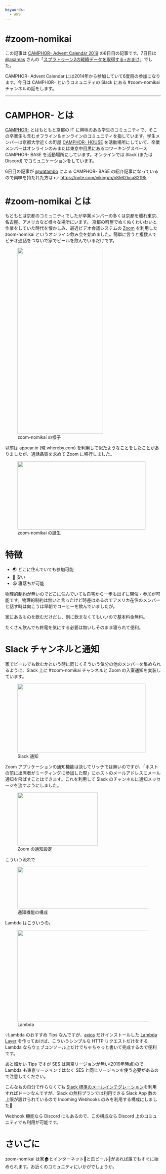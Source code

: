 ```yaml
---
keywords:
  - AWS
---
```


# #zoom-nomikai

この記事は [CAMPHOR- Advent Calendar 2019](https://advent.camph.net/) の8日目の記事です。7日目は [@asamas](https://twitter.com/asamas27) さんの「[スプラトゥーン2の戦績データを取得する+おまけ](https://qiita.com/asamas/items/ec8c9adab8d49b0aa1ec)」でした。

CAMPHOR- Advent Calendar には2014年から参加していて6度目の参加になります。今日は CAMPHOR- というコミュニティの Slack にある #zoom-nomikai チャンネルの話をします。

---

# CAMPHOR- とは

[CAMPHOR-](https://camph.net/) とはもともと京都の IT に興味のある学生のコミュニティで、そこの卒業生も含むオフライン＆オンラインのコミュニティを指しています。学生メンバーは京都大学近くの町屋 [CAMPHOR- HOUSE](https://camph.net/#house) を活動場所にしていて、卒業メンバーはオンラインのみまたは東京中目黒にあるコワーキングスペース CAMPHOR- BASE を活動場所にしています。オンラインでは Slack (または Discord) でコミュニケーションをしています。

6日目の記事が [@watambo](https://twitter.com/watambo) による CAMPHOR- BASE の紹介記事になっているので興味を持たれた方は 👉 https://note.com/viking/n/n8562bca82f95

# #zoom-nomikai とは

もともとは京都のコミュニティでしたが卒業メンバーの多くは京都を離れ東京、名古屋、アメリカなど様々な場所にいます。
京都の町屋でぬくぬくわいわいと作業をしていた時代を懐かしみ、最近ビデオ会議システムの [Zoom](http://zoom.us/) を利用した zoom-nomikai というオンライン飲み会を始めました。簡単に言うと複数人でビデオ通話をつないで家でビールを飲んでいるだけです。

<figure class="figure-image figure-image-fotolife" title="zoom-nomikaiの様子"><img src="https://cdn-ak.f.st-hatena.com/images/fotolife/m/morishin127/20191207/20191207180417.png" width="277" height="600" loading="lazy" /><figcaption>zoom-nomikai の様子</figcaption></figure>

以前は appear.in (現 whereby.com) を利用して似たようなことをしたことがありましたが、通話品質を求めて Zoom に移行しました。

<figure class="figure-image figure-image-fotolife" title="zoom-nomikai の誕生"><img src="https://cdn-ak.f.st-hatena.com/images/fotolife/m/morishin127/20191207/20191207180850.png" width="414" height="220" loading="lazy" /><figcaption>zoom-nomikai の誕生</figcaption></figure>

# 特徴

- 🌏 どこに住んでいても参加可能
- 👛 安い
- 😪 寝落ちが可能

物理的制約が無いのでどこに住んでいても自宅から一歩も出ずに開催・参加が可能です。物理的制約は無いと言ったけど時差はあるのでアメリカ在住のメンバーと話す時は向こうは早朝でコーヒーを飲んでいましたが。

家にあるものを飲むだけだし、別に飲まなくてもいいので基本料金無料。

たくさん飲んでも終電を気にする必要は無いしそのまま寝られて便利。

# Slack チャンネルと通知

家でビールでも飲むかという時に同じくそういう気分の他のメンバーを集められるように、Slack 上に #zoom-nomikai チャンネルと Zoom の入室通知を実装しています。

<figure class="figure-image figure-image-fotolife" title="Slack 通知"><img src="https://cdn-ak.f.st-hatena.com/images/fotolife/m/morishin127/20191207/20191207181016.png" width="414" height="223" loading="lazy" /><figcaption>Slack 通知</figcaption></figure>

Zoom アプリケーションの通知機能は決してリッチでは無いのですが、「ホストの前に出席者がミーティングに参加した際」にホストのメールアドレスにメール通知を飛ばすことはできます。これを利用して Slack のチャンネルに通知メッセージを流すようにしました。

<figure class="figure-image figure-image-fotolife" title="Zoom の通知設定"><img src="https://cdn-ak.f.st-hatena.com/images/fotolife/m/morishin127/20191207/20191207181043.png" width="260" height="171" loading="lazy" /><figcaption>Zoom の通知設定</figcaption></figure>

こういう流れで

<figure class="figure-image figure-image-fotolife" title="通知機能の構成"><img src="https://cdn-ak.f.st-hatena.com/images/fotolife/m/morishin127/20191208/20191208000642.png" width="600" height="136" loading="lazy" /><figcaption>通知機能の構成</figcaption></figure>

Lambda はこういうの。

<figure class="figure-image figure-image-fotolife" title="Lambda"><img src="https://cdn-ak.f.st-hatena.com/images/fotolife/m/morishin127/20191207/20191207181131.png" width="535" height="296" loading="lazy" /><figcaption>Lambda</figcaption></figure>

💡Lambda のおすすめ Tips なんですが、[axios](https://github.com/axios/axios) だけインストールした [Lambda Layer](https://docs.aws.amazon.com/ja_jp/lambda/latest/dg/configuration-layers.html) を作っておけば、こういうシンプルな HTTP リクエストだけをする Lambda ならウェブコンソール上だけでちゃちゃっと書いて完成するので便利です。

あと細かい Tips ですが SES は東京リージョンが無い(2019年時点)ので Lambda も東京リージョンではなく SES と同じリージョンを使う必要があるので注意してください。

こんなもの自分で作らなくても [Slack 標準のメールインテグレーション](https://slack.com/intl/ja-jp/help/articles/206819278-Slack-%E3%81%A7%E3%83%A1%E3%83%BC%E3%83%AB%E3%82%92%E5%8F%97%E4%BF%A1%E3%81%99%E3%82%8B)を利用すればドーンなんですが、Slack の無料プランでは利用できる Slack App 数の上限が設けられているので Incoming Webhooks のみを利用する構成にしました👛

Webhook 機能なら Discord にもあるので、この構成なら Discord 上のコミュニティでも利用が可能です。

# さいごに

zoom-nomikai は家🏠とインターネット📱と缶ビール🍺があれば誰でもすぐに始められます。お近くのコミュニティにいかがでしょうか。
